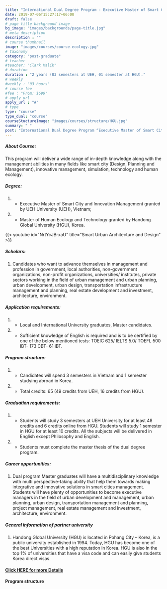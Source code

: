 ```yaml
---
title: "International Dual Degree Program - Executive Master of Smart City and Innovation Management and Master of Human Ecology and Technology"
date: 2019-07-06T15:27:17+06:00
draft: false
# page title background image
bg_image: "images/backgrounds/page-title.jpg"
# meta description
description : ""
# course thumbnail
image: "images/courses/course-ecology.jpg"
# taxonomy
category: "post-graduate"
# teacher
#teacher: "Clark Malik"
# duration
duration : "2 years (03 semesters at UEH, 01 semester at HGU)."
# weekly
#weekly : "03 hours"
# course fee
#fee : "From: $699"
# apply url
apply_url : "#"
# type
type: "course"
type_dual: "course"
courseStuctureImage: "images/courses/structure/HGU.jpg"
summary: " "
post: "International Dual Degree Program “Executive Master of Smart City and Innovation Management” and “Master of Human Ecology and Technology"
---
```




<!--StartFragment-->

##### About Course:

<!--StartFragment-->
This program will deliver a wide range of in-depth knowledge along with the management abilities in many fields like smart city (Design, Planning and Management), innovative management, simulation, technology and human ecology.
 

##### Degree:
1. * Executive Master of Smart City and Innovation Management granted by UEH University (UEH), Vietnam;
1. * Master of Human Ecology and Technology granted by Handong Global University (HGU), Korea.


{{< youtube id="NrtYcJBrxaU" title="Smart Urban Architecture and Design" >}}

<!--EndFragment-->

##### Scholars:

1. Candidates who want to advance themselves in management and profession in government, local authorities, non-government organizations, non-profit organizations, universities/ institutes, private sectors working in the field of urban management and urban planning, urban development, urban design, transportation infrastructure management and planning, real estate development and investment, architecture, environment.


##### Application requirements:
1. * Local and International University graduates, Master candidates.
2. * Sufficient knowledge of English is required and is to be certified by one of the below mentioned tests: TOEIC 625/ IELTS 5.0/ TOEFL 500 IBT- 173 CBT- 61 iBT.

##### Program structure:
1. * Candidates will spend 3 semesters in Vietnam and 1 semester studying abroad in Korea.
2. * Total credits: 65 (49 credits from UEH, 16 credits from HGU).


##### Graduation requirements:
1. * Students will study 3 semesters at UEH University for at least 48 credits and 6 credits online from HGU. Students will study 1 semester in HGU for at least 10 credits. All the subjects will be delivered in English except Philosophy and English.
1. * Students must complete the master thesis of the dual degree program.  

##### Career opportunities: 
1. Dual program Master graduates will have a multidisciplinary knowledge with multi perspective-taking ability that help them towards making integrative and innovative solutions in smart cities management. Students will have plenty of opportunities to become executive managers in the field of urban development and management, urban planning, urban design, transportation management and planning, project management, real estate management and investment, architecture, environment.


##### General information of partner university
1. Handong Global University (HGU) is located in Pohang City – Korea, is a public university established in 1994. Today, HGU has become one of the best Universities with a high reputation in Korea. HGU is also in the top 1% of universities that have a visa code and can easily give students Korea direct visas. 


#### [Click HERE for more Details](https://www.ueh.edu.vn/dao-tao/thac-si-tien-si/thac-si-dieu-hanh-cao-cap-emba/quan-ly-do-thi-thong-minh-va-sang-tao/?fbclid=IwAR09xSUOK2WxPuLZdZ4whONMLsnSDkAyvQqkoX0iioGizyCGdkdtBUqgig4)

#### Program structure 